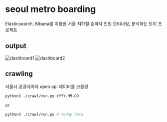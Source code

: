 # seoul metro boarding
Elasticsearch, Kibana를 이용한 서울 지하철 승하차 인원 모티너링, 분석하는 토이 프로젝트

## output
![dashboard1](https://user-images.githubusercontent.com/44857109/85985255-705e3580-ba25-11ea-998e-b9851923182a.png)
![dashboard2](https://user-images.githubusercontent.com/44857109/85985302-85d35f80-ba25-11ea-83f3-5228400a50be.png)

## crawling
서울시 공공데이터 open api 데이터를 크롤링
```sh
python3 ./crawl/run.py YYYY-MM-DD
```
or
```sh
python3 ./crawl/run.py # today data
```